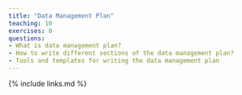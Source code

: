 ```yaml
---
title: "Data Management Plan"
teaching: 10
exercises: 0
questions:
- What is data management plan?
- How to write different sections of the data management plan?
- Tools and templates for writing the data management plan
---
```

{% include links.md %}
